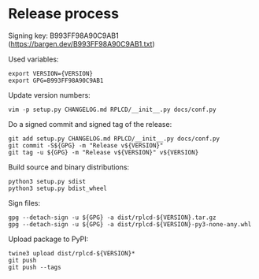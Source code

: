 # Release process

Signing key: B993FF98A90C9AB1 (https://bargen.dev/B993FF98A90C9AB1.txt)

Used variables:

    export VERSION={VERSION}
    export GPG=B993FF98A90C9AB1

Update version numbers:

    vim -p setup.py CHANGELOG.md RPLCD/__init__.py docs/conf.py

Do a signed commit and signed tag of the release:

    git add setup.py CHANGELOG.md RPLCD/__init__.py docs/conf.py
    git commit -S${GPG} -m "Release v${VERSION}"
    git tag -u ${GPG} -m "Release v${VERSION}" v${VERSION}

Build source and binary distributions:

    python3 setup.py sdist
    python3 setup.py bdist_wheel

Sign files:

    gpg --detach-sign -u ${GPG} -a dist/rplcd-${VERSION}.tar.gz
    gpg --detach-sign -u ${GPG} -a dist/rplcd-${VERSION}-py3-none-any.whl

Upload package to PyPI:

    twine3 upload dist/rplcd-${VERSION}*
    git push
    git push --tags
